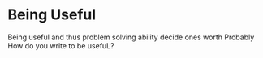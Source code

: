 # Being Useful

Being useful and thus problem solving ability decide ones worth
Probably
How do you write to be usefuL?